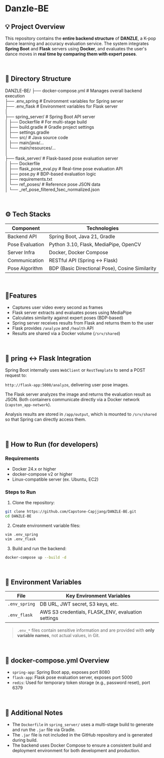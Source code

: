 # Danzle-BE

## 💡 Project Overview

This repository contains the **entire backend structure** of **DANZLE**, a K-pop dance learning and accuracy evaluation service. The system integrates **Spring Boot** and **Flask** servers using **Docker**, and evaluates the user's dance moves in **real time by comparing them with expert poses**.

<br>

## 📁 Directory Structure

DANZLE-BE/
├── docker-compose.yml            # Manages overall backend execution</br>
├── .env_spring                               # Environment variables for Spring server</br>
├── .env_flask                                  # Environment variables for Flask server</br>
│</br>
├── spring_server/                         # Spring Boot API server</br>
│   ├── Dockerfile                           # For multi-stage build</br>
│   ├── build.gradle                        # Gradle project settings</br>
│   ├── settings.gradle</br>
│   └── src/                                       # Java source code</br>
│       ├── main/java/...</br>
│       └── main/resources/...</br>
│</br>
├── flask_server/                            # Flask-based pose evaluation server</br>
│   ├── Dockerfile</br>
│   ├── flask_pose_eval.py           # Real-time pose evaluation API</br>
│   ├── pose.py                               # BDP-based evaluation logic</br>
│   ├── requirements.txt</br>
│   └── ref_poses/                          # Reference pose JSON data</br>
│       └── <song>_ref_pose_filtered_1sec_normalized.json</br>

</br>

## ⚙️ Tech Stacks

| Component | Technologies |
| --- | --- |
| Backend API | Spring Boot, Java 21, Gradle |
| Pose Evaluation | Python 3.10, Flask, MediaPipe, OpenCV |
| Server Infra | Docker, Docker Compose |
| Communication | RESTful API (Spring ↔ Flask) |
| Pose Algorithm | BDP (Basic Directional Pose), Cosine Similarity |

<br>

## 📍Features

- Captures user video every second as frames
- Flask server extracts and evaluates poses using MediaPipe
- Calculates similarity against expert poses (BDP-based)
- Spring server receives results from Flask and returns them to the user
- Flask provides `/analyze` and `/health` API
- Results are shared via a Docker volume (`/srv/shared`)

<br>

## 🔗 pring ↔ Flask Integration

Spring Boot internally uses `WebClient` or `RestTemplate` to send a POST request to:

`http://flask-app:5000/analyze`, delivering user pose images.

The Flask server analyzes the image and returns the evaluation result as JSON. Both containers communicate directly via a Docker network (`capston_app-network`).

Analysis results are stored in `/app/output`, which is mounted to `/srv/shared` so that Spring can directly access them.

</br>

## 🚀 How to Run (for developers)

### Requirements

- Docker 24.x or higher
- docker-compose v2 or higher
- Linux-compatible server (ex. Ubuntu, EC2)

### Steps to Run

1. Clone the repository:

```bash
git clone https://github.com/Capstone-Capjjang/DANZLE-BE.git
cd DANZLE-BE
```

2. Create environment variable files:

```bash
vim .env_spring
vim .env_flask
```

3. Build and run the backend:

```bash
docker-compose up --build -d
```

<br>

## 🔐 Environment Variables

| File | Key Environment Variables |
| --- | --- |
| `.env_spring` | DB URL, JWT secret, S3 keys, etc. |
| `.env_flask` | AWS S3 credentials, FLASK_ENV, evaluation settings |

> `.env_*` files contain sensitive information and are provided with **only variable names**, not actual values, in Git.
> 

</br>

## 🐳 docker-compose.yml Overview

- `spring-app`: Spring Boot app, exposes port 8080
- `flask-app`: Flask pose evaluation server, exposes port 5000
- `redis`: Used for temporary token storage (e.g., password reset), port 6379

</br>

## 📝 Additional Notes

- The `Dockerfile` in `spring_server/` uses a multi-stage build to generate and run the `.jar` file via Gradle.
- The `.jar` file is not included in the GitHub repository and is generated during build.
- The backend uses Docker Compose to ensure a consistent build and deployment environment for both development and production.
